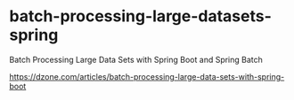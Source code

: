 # batch-processing-large-datasets-spring
Batch Processing Large Data Sets with Spring Boot and Spring Batch

https://dzone.com/articles/batch-processing-large-data-sets-with-spring-boot